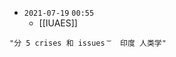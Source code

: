 - `2021-07-19`  `00:55`
	- [[IUAES]]

```query 2021-09-27 15:58
"分 5 crises 和 issues ͝   印度 人类学"
```
